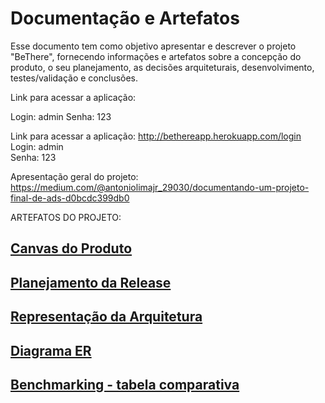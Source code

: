 # Documentação e Artefatos

Esse documento tem como objetivo apresentar e descrever o projeto "BeThere", fornecendo informações e artefatos sobre a concepção do produto, o seu planejamento, as decisões arquiteturais, desenvolvimento, testes/validação e conclusões.

Link para acessar a aplicação:

Login: admin
Senha: 123

Link para acessar a aplicação:
http://bethereapp.herokuapp.com/login    
Login: admin    
Senha: 123

Apresentação geral do projeto:   
https://medium.com/@antoniolimajr_29030/documentando-um-projeto-final-de-ads-d0bcdc399db0

ARTEFATOS DO PROJETO:

## [Canvas do Produto](canvas-do-produto.md)

## [Planejamento da Release](planejamento-da-release.md)

## [Representação da Arquitetura](representacao-da-arquitetura.md) 

## [Diagrama ER](DiagramaER.md)

## [Benchmarking - tabela comparativa](testes.md)


